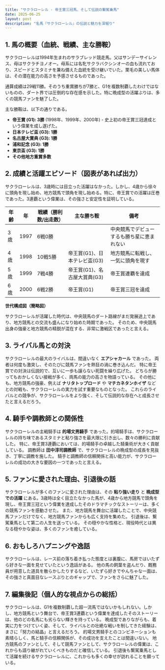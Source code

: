 ```yaml
---
title: "サクラローレル - 帝王賞三冠馬、そして伝説の繋駕乗馬"
date: 2025-06-25
layout: post
description: "名馬『サクラローレル』の伝説と魅力を深堀り"
---
```


## 1. 馬の概要（血統、戦績、主な勝鞍）

サクラローレルは1994年生まれのサラブレッド競走馬。父はサンデーサイレンス、母はサクラチヨノオー。母系には名牝サクラバクシンオーの血も流れており、スピードとスタミナを兼ね備えた血統を受け継いでいた。栗毛の美しい馬体は、その潜在能力の高さを予感させるものであった。

通算成績は29戦11勝。そのうち重賞勝ちが7勝と、G1を複数制覇したわけではないものの、ダート界では圧倒的な存在感を示した。特に晩成型の活躍ぶりは、多くの競馬ファンを魅了した。

主な勝鞍は、以下の通りである。

* **帝王賞 (G1): 3勝** (1998年、1999年、2000年) -  史上初の帝王賞三冠達成という偉業を成し遂げた。
* **日本テレビ盃 (G3): 1勝**
* **名古屋大賞典 (G3): 1勝**
* **浦和記念 (G3): 1勝**
* **東京盃 (G3): 1勝**
* **その他地方重賞多数**


## 2. 成績と活躍エピソード（図表があれば出力）

サクラローレルは、3歳時には目立った活躍はなかった。しかし、4歳から徐々に頭角を現し始め、地方競馬で頭角を現し始める。特に、帝王賞での活躍は圧巻であった。3連覇という偉業は、その強さと安定性を証明している。

| 年齢 | 年 | 戦績（勝利数/出走数） | 主な勝ち鞍 | 備考 |
|---|---|---|---|---|
| 3歳 | 1997 | 6戦0勝 |  | 中央競馬でデビューするも勝ち星に恵まれない |
| 4歳 | 1998 | 10戦5勝 | 帝王賞(G1)、日本テレビ盃(G3) | 地方競馬に転戦し、一気に頭角を現す |
| 5歳 | 1999 | 7戦4勝 | 帝王賞(G1)、名古屋大賞典(G3) | 帝王賞連覇を達成 |
| 6歳 | 2000 | 6戦2勝 | 帝王賞(G1) | 帝王賞三冠を達成 |


**世代構成図（簡略図）**

サクラローレルが活躍した時代は、中央競馬のダート路線がまだ発展途上であり、地方競馬との交流も盛んになり始めた時期であった。  そのため、中央競馬出身の強豪と地方競馬の精鋭が混在する、非常に激戦区であったと言える。


## 3. ライバル馬との対決

サクラローレルの最大のライバルは、間違いなく **エアシャカール** であった。  両者は何度も激突し、そのたびに競馬ファンを熱狂の渦に巻き込んだ。  特に帝王賞での対決は伝説的で、互いに一歩も譲らない死闘を繰り広げた。  どちらが勝ってもおかしくない接戦が多く、両馬の能力の高さを物語っている。  その他にも、地方競馬の強豪、例えば **ナリタトップロード** や **マチカネタンホイザ** などとの対戦も、サクラローレルの実力を試す重要なものとなった。  これらのライバルとの競争が、サクラローレルをより強く、そして伝説的な存在へと成長させたと言えるだろう。


## 4. 騎手や調教師との関係性

サクラローレルの主戦騎手は **的場文男騎手** であった。的場騎手は、サクラローレルの持ち味であるスタミナと粘り強さを最大限に引き出し、数々の勝利に貢献した。  特に、帝王賞3連覇においては、的場騎手の卓越した騎乗術が大きく貢献している。  調教師は **田中淳司調教師** で、サクラローレルの晩成型の成長を見抜き、丁寧に調教を施した。  騎手と調教師の信頼関係と高い能力が、サクラローレルの成功の大きな要因の一つであったと言える。


## 5. ファンに愛された理由、引退後の話

サクラローレルが多くのファンに愛された理由は、その **粘り強い走り** と **晩成型での活躍** にある。3歳時は全く目立たなかった馬が、4歳から地方競馬で頭角を現し、帝王賞三冠という偉業を達成したそのドラマチックなストーリーは、多くの競馬ファンを感動させた。  また、地方競馬を舞台に活躍したことで、中央競馬ファンだけでなく、地方競馬ファンからも広く支持を集めた。  引退後は、繋駕乗馬として第二の人生を送っている。  その穏やかな性格と、現役時代とは異なる穏やかな姿は、多くのファンを癒している。


## 6. おもしろハプニングや逸話

サクラローレルは、レース前の落ち着き払った態度とは裏腹に、馬房ではいたずら好きな一面を見せていたという逸話がある。  他の馬の飼葉を盗んだり、厩務員が用意した道具を散らかしたりするなど、いたずら好きでやんちゃな一面は、その強さと真面目なレースぶりとのギャップで、ファンをさらに魅了した。


## 7. 編集後記（個人的な視点からの総括）

サクラローレルは、G1を複数制覇した超一流馬ではないかもしれない。しかし、地方競馬という舞台で、帝王賞3連覇という偉業を達成したそのストーリーは、他のどの名馬にも劣らない輝きを持っている。  晩成型でありながらも、着実に力をつけていく姿、そして、ライバルとの壮絶な戦いを制してきた経験は、まさに「努力の結晶」と言えるだろう。  的場文男騎手とのコンビネーションも素晴らしく、馬と騎手の信頼関係が、その成功を支えたことは間違いない。  地方競馬のファンとして、そして競馬ファンとして、サクラローレルの偉業は、これからも語り継がれていくべきものだと確信している。  引退後も繋駕乗馬として活躍を続けるサクラローレルに、これからも多くの幸せが訪れることを願っている。
